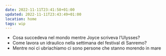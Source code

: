 ```yaml
---
date: 2022-11-11T23:41:58+01:00
updated: 2022-11-11T23:43:49+01:00
location: home
tags: wip
---
```

- Cosa succedeva nel mondo mentre Joyce scriveva l’Ulysses?
- Come lavora un idraulico nella settimana del festival di Sanremo?
- Mentre noi ci ubriachiamo ci sono persone che stanno morendo in mare